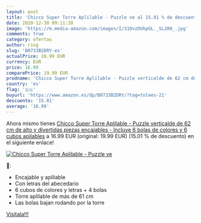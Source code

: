 ```yaml
---
layout: post
title: 'Chicco Super Torre Aplilable - Puzzle ve al 15.01 % de descuento'
date: 2020-12-30 09:11:20
image: 'https://m.media-amazon.com/images/I/31OvzDUkpGL._SL200_.jpg'
comments: true
category: ofertas
author: ring
slug: 'B0733B2DRY-es'
actualPrice: 16.99 EUR
currency: EUR
price: 16.99
comparePrice: 19.99 EUR
prodname: 'Chicco Super Torre Aplilable - Puzzle verticalde de 62 cm de alto y divertidas piezas encajables - Incluye 6 bolas de colores y 6 cubos apilables'
country: 'es'
flag: '🇪🇸'
buyurl: 'https://www.amazon.es/dp/B0733B2DRY/?tag=tolees-21'
descuento: '15.01'
average: '16.99'
---
```


Ahora mismo tienes [Chicco Super Torre Aplilable - Puzzle verticalde de 62 cm de alto y divertidas piezas encajables - Incluye 6 bolas de colores y 6 cubos apilables](https://www.amazon.es/dp/B0733B2DRY/?tag=tolees-21) a 16.99 EUR (original: 19.99 EUR) (15.01 %  de descuento) en el siguiente enlace!

[![Chicco Super Torre Aplilable - Puzzle ve](https://m.media-amazon.com/images/I/31OvzDUkpGL._SL200_.jpg)](https://www.amazon.es/dp/B0733B2DRY/?tag=tolees-21)

🔎:

- Encajable y aplilable
- Con letras del abecedario
- 6 cubos de colores y letras + 4 bolas
- Torre aplilable de más de 61 cm
- Las bolas bajan rodando por la torre

[Visítala!!!](https://www.amazon.es/dp/B0733B2DRY/?tag=tolees-21)
